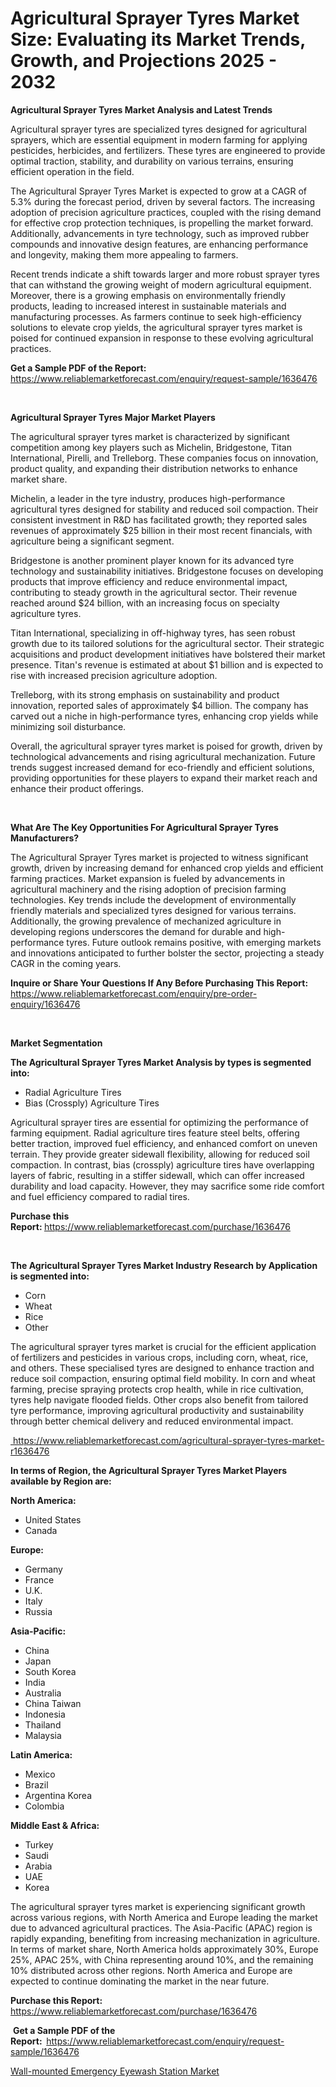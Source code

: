<p><h1>Agricultural Sprayer Tyres Market Size: Evaluating its Market Trends, Growth, and Projections 2025 - 2032</h1></p><p><strong>Agricultural Sprayer Tyres Market Analysis and Latest Trends</strong></p>
<p><p>Agricultural sprayer tyres are specialized tyres designed for agricultural sprayers, which are essential equipment in modern farming for applying pesticides, herbicides, and fertilizers. These tyres are engineered to provide optimal traction, stability, and durability on various terrains, ensuring efficient operation in the field.</p><p>The Agricultural Sprayer Tyres Market is expected to grow at a CAGR of 5.3% during the forecast period, driven by several factors. The increasing adoption of precision agriculture practices, coupled with the rising demand for effective crop protection techniques, is propelling the market forward. Additionally, advancements in tyre technology, such as improved rubber compounds and innovative design features, are enhancing performance and longevity, making them more appealing to farmers.</p><p>Recent trends indicate a shift towards larger and more robust sprayer tyres that can withstand the growing weight of modern agricultural equipment. Moreover, there is a growing emphasis on environmentally friendly products, leading to increased interest in sustainable materials and manufacturing processes. As farmers continue to seek high-efficiency solutions to elevate crop yields, the agricultural sprayer tyres market is poised for continued expansion in response to these evolving agricultural practices.</p></p>
<p><strong>Get a Sample PDF of the Report:&nbsp;</strong> <a href="https://www.reliablemarketforecast.com/enquiry/request-sample/1636476?utm_campaign=2740&utm_medium=2&utm_source=Github&utm_content=ia&utm_term=23032025&utm_id=agricultural-sprayer-tyres">https://www.reliablemarketforecast.com/enquiry/request-sample/1636476</a></p>
<p>&nbsp;</p>
<p><strong>Agricultural Sprayer Tyres Major Market Players</strong></p>
<p><p>The agricultural sprayer tyres market is characterized by significant competition among key players such as Michelin, Bridgestone, Titan International, Pirelli, and Trelleborg. These companies focus on innovation, product quality, and expanding their distribution networks to enhance market share. </p><p>Michelin, a leader in the tyre industry, produces high-performance agricultural tyres designed for stability and reduced soil compaction. Their consistent investment in R&D has facilitated growth; they reported sales revenues of approximately $25 billion in their most recent financials, with agriculture being a significant segment. </p><p>Bridgestone is another prominent player known for its advanced tyre technology and sustainability initiatives. Bridgestone focuses on developing products that improve efficiency and reduce environmental impact, contributing to steady growth in the agricultural sector. Their revenue reached around $24 billion, with an increasing focus on specialty agriculture tyres. </p><p>Titan International, specializing in off-highway tyres, has seen robust growth due to its tailored solutions for the agricultural sector. Their strategic acquisitions and product development initiatives have bolstered their market presence. Titan's revenue is estimated at about $1 billion and is expected to rise with increased precision agriculture adoption.</p><p>Trelleborg, with its strong emphasis on sustainability and product innovation, reported sales of approximately $4 billion. The company has carved out a niche in high-performance tyres, enhancing crop yields while minimizing soil disturbance.</p><p>Overall, the agricultural sprayer tyres market is poised for growth, driven by technological advancements and rising agricultural mechanization. Future trends suggest increased demand for eco-friendly and efficient solutions, providing opportunities for these players to expand their market reach and enhance their product offerings.</p></p>
<p>&nbsp;</p>
<p><strong>What Are The Key Opportunities For Agricultural Sprayer Tyres Manufacturers?</strong></p>
<p><p>The Agricultural Sprayer Tyres market is projected to witness significant growth, driven by increasing demand for enhanced crop yields and efficient farming practices. Market expansion is fueled by advancements in agricultural machinery and the rising adoption of precision farming technologies. Key trends include the development of environmentally friendly materials and specialized tyres designed for various terrains. Additionally, the growing prevalence of mechanized agriculture in developing regions underscores the demand for durable and high-performance tyres. Future outlook remains positive, with emerging markets and innovations anticipated to further bolster the sector, projecting a steady CAGR in the coming years.</p></p>
<p><strong>Inquire or Share Your Questions If Any Before Purchasing This Report:</strong> <a href="https://www.reliablemarketforecast.com/enquiry/pre-order-enquiry/1636476?utm_campaign=2740&utm_medium=2&utm_source=Github&utm_content=ia&utm_term=23032025&utm_id=agricultural-sprayer-tyres">https://www.reliablemarketforecast.com/enquiry/pre-order-enquiry/1636476</a></p>
<p>&nbsp;</p>
<p><strong>Market Segmentation</strong></p>
<p><strong>The Agricultural Sprayer Tyres Market Analysis by types is segmented into:</strong></p>
<p><ul><li>Radial Agriculture Tires</li><li>Bias (Crossply) Agriculture Tires</li></ul></p>
<p><p>Agricultural sprayer tires are essential for optimizing the performance of farming equipment. Radial agriculture tires feature steel belts, offering better traction, improved fuel efficiency, and enhanced comfort on uneven terrain. They provide greater sidewall flexibility, allowing for reduced soil compaction. In contrast, bias (crossply) agriculture tires have overlapping layers of fabric, resulting in a stiffer sidewall, which can offer increased durability and load capacity. However, they may sacrifice some ride comfort and fuel efficiency compared to radial tires.</p></p>
<p><strong>Purchase this Report:&nbsp;</strong><a href="https://www.reliablemarketforecast.com/purchase/1636476?utm_campaign=2740&utm_medium=2&utm_source=Github&utm_content=ia&utm_term=23032025&utm_id=agricultural-sprayer-tyres">https://www.reliablemarketforecast.com/purchase/1636476</a></p>
<p>&nbsp;</p>
<p><strong>The Agricultural Sprayer Tyres Market Industry Research by Application is segmented into:</strong></p>
<p><ul><li>Corn</li><li>Wheat</li><li>Rice</li><li>Other</li></ul></p>
<p><p>The agricultural sprayer tyres market is crucial for the efficient application of fertilizers and pesticides in various crops, including corn, wheat, rice, and others. These specialised tyres are designed to enhance traction and reduce soil compaction, ensuring optimal field mobility. In corn and wheat farming, precise spraying protects crop health, while in rice cultivation, tyres help navigate flooded fields. Other crops also benefit from tailored tyre performance, improving agricultural productivity and sustainability through better chemical delivery and reduced environmental impact.</p></p>
<p><a href="https://www.reliablemarketforecast.com/agricultural-sprayer-tyres-market-r1636476?utm_campaign=2740&utm_medium=2&utm_source=Github&utm_content=ia&utm_term=23032025&utm_id=agricultural-sprayer-tyres">&nbsp;https://www.reliablemarketforecast.com/agricultural-sprayer-tyres-market-r1636476</a></p>
<p><strong>In terms of Region, the Agricultural Sprayer Tyres Market Players available by Region are:</strong></p>
<p>
    <p> <strong> North America: </strong>
        <ul>
            <li>United States</li>
            <li>Canada</li>
        </ul>
        </p> 
    <p> <strong> Europe: </strong>
        <ul>
            <li>Germany</li>
            <li>France</li>
            <li>U.K.</li>
            <li>Italy</li>
            <li>Russia</li>
        </ul>
        </p> 
    <p> <strong> Asia-Pacific: </strong>
        <ul>
            <li>China</li>
            <li>Japan</li>
            <li>South Korea</li>
            <li>India</li>
            <li>Australia</li>
            <li>China Taiwan</li>
            <li>Indonesia</li>
            <li>Thailand</li>
            <li>Malaysia</li>
        </ul>
        </p> 
    <p> <strong> Latin America: </strong>
        <ul>
            <li>Mexico</li>
            <li>Brazil</li>
            <li>Argentina Korea</li>
            <li>Colombia</li>
        </ul>
        </p> 
    <p> <strong> Middle East & Africa: </strong>
        <ul>
            <li>Turkey</li>
            <li>Saudi</li>
            <li>Arabia</li>
            <li>UAE</li>
            <li>Korea</li>
        </ul>
    </p>
    </p>
<p><p>The agricultural sprayer tyres market is experiencing significant growth across various regions, with North America and Europe leading the market due to advanced agricultural practices. The Asia-Pacific (APAC) region is rapidly expanding, benefiting from increasing mechanization in agriculture. In terms of market share, North America holds approximately 30%, Europe 25%, APAC 25%, with China representing around 10%, and the remaining 10% distributed across other regions. North America and Europe are expected to continue dominating the market in the near future.</p></p>
<p><strong>Purchase this Report: </strong><a href="https://www.reliablemarketforecast.com/purchase/1636476?utm_campaign=2740&utm_medium=2&utm_source=Github&utm_content=ia&utm_term=23032025&utm_id=agricultural-sprayer-tyres">https://www.reliablemarketforecast.com/purchase/1636476</a></p>
<p>&nbsp;<strong>Get a Sample PDF of the Report:&nbsp;&nbsp;</strong><a href="https://www.reliablemarketforecast.com/enquiry/request-sample/1636476?utm_campaign=2740&utm_medium=2&utm_source=Github&utm_content=ia&utm_term=23032025&utm_id=agricultural-sprayer-tyres">https://www.reliablemarketforecast.com/enquiry/request-sample/1636476</a></p>
<p><strong></strong></p>
<p><p><a href="https://github.com/xtysizov/Market-Research-Report-List-1/blob/main/wall-mounted-emergency-eyewash-station-market.md?utm_campaign=2740&utm_medium=2&utm_source=Github&utm_content=ia&utm_term=23032025&utm_id=agricultural-sprayer-tyres">Wall-mounted Emergency Eyewash Station Market</a></p></p>